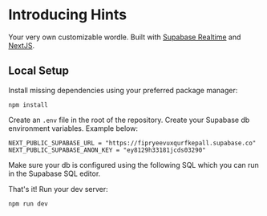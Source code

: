 # Introducing Hints

Your very own customizable wordle. Built with [Supabase Realtime](https://supabase.com/docs/guides/realtime) and [NextJS](https://nextjs.org).

## Local Setup 

Install missing dependencies using your preferred package manager:

```
npm install 
```

Create an `.env` file in the root of the repository. Create your Supabase db environment variables. Example below:

```
NEXT_PUBLIC_SUPABASE_URL = "https://fipryeevuxqurfkepall.supabase.co"
NEXT_PUBLIC_SUPABASE_ANON_KEY = "ey8129h33181jcds03290"
```

Make sure your db is configured using the following SQL which you can run in the Supabase SQL editor. 

That's it! Run your dev server:

```
npm run dev
```
